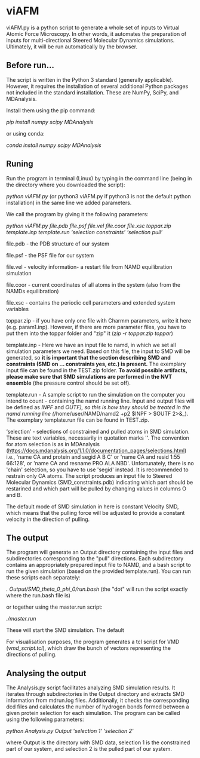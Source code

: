 # viAFM
viAFM.py is a python script to generate a whole set of inputs to Virtual Atomic Force Microscopy. In other words, it automates the preparation of inputs for multi-directional Steered Molecular Dynamics simulations. Ultimately, it will be run automatically by the browser.

Before run...
--------------------------
The script is written in the Python 3 standard (generally applicable). However, it requires the installation of several additional Python packages not included in the standard installation. These are NumPy, SciPy, and MDAnalysis.

Install them using the pip command:

 _pip install numpy scipy MDAnalysis_

or using conda:

_conda install numpy scipy MDAnalysis_

Runing
------------------------
Run the program in terminal (Linux) by typing in the command line (being in the directory where you downloaded the script):

_python viAFM.py_  (or python3 viAFM.py  if python3 is not the default python installation) in the same line we added parameters.

We call the program by giving it the following parameters:

_python viAFM.py file.pdb file.psf file.vel file.coor file.xsc toppar.zip template.inp template.run ‘selection constraints’ ‘selection pull’_

file.pdb        - the PDB structure of our system

file.psf        - the PSF file for our system

file.vel        - velocity information- a restart file from NAMD equilibration simulation   

file.coor    - current coordinates of all atoms in the system (also from the NAMDs equilibration)

file.xsc        - contains the periodic cell parameters and extended system variables

toppar.zip    - if you have only one file with Charmm parameters, write it here
  (e.g. param1.inp). However, if there are more parameter files, you have to 
  put them into the toppar folder and "zip" it (_zip -r toppar.zip toppar_)

template.inp    - Here we have an input file to namd, in which we set all simulation parameters we need. Based on this file, the input to SMD will be generated, so __it is important that the section describing SMD and constraints (SMD on ... constraints yes, etc.) is present.__ The exemplary input file can be found in the TEST.zip folder. __To avoid possible artifacts, please make sure that SMD simulations are performed in the NVT ensemble__ (the pressure control should be set off).

template.run    - A sample script to run the simulation on the computer you intend to count - containing the namd running line. Input and output files will be defined as _INPF_ and _OUTF), so this is how they should be treated in the namd running line (_/home/user/NAMD/namd2 +p2 $INPF > $OUTF 2>&_). The exemplary template.run file can be found in TEST.zip.

‘selection’    - selections of constrained and pulled atoms 
 in SMD simulation. These are text variables, necessarily in quotation marks ''. The convention for atom selection is as in MDAnalysis (https://docs.mdanalysis.org/1.1.0/documentation_pages/selections.html) i.e., 'name CA and protein and segid A B C' or 'name CA and resid 1:55 66:128', or 'name CA and resname PRO ALA NBD'. Unfortunately, there is no 'chain' selection, so you have to use 'segid' instead.
It is recommended to restrain only CA atoms. The script produces an input file to Steered Molecular Dynamics (SMD_constraints.pdb) indicating which part should be restarined and which part will be pulled by changing values in columns O and B. 

The default mode of SMD simulation in here is constant Velocity SMD, which means that the pulling force will be adjusted to provide a constant velocity in the direction of pulling.

The output
--------------------------------
The program will generate an Output directory containing the input files and subdirectories corresponding to the "pull" directions. Each subdirectory contains an appropriately prepared input file to NAMD, and a bash script to run the given simulation (based on the provided template.run). You can run these scripts each separately:

 _. Output/SMD_theta_0_phi_0/run.bash_ (the "dot" will run the script exactly where the run.bash file is)
 
or together using the master.run script:

_./master.run_

These will start the SMD simulation. The default 

For visualisation purposes, the program generates a tcl script for VMD (_vmd_script.tcl_), which draw the bunch of vectors 
representing the directions of pulling. 

Analysing the output
---------------------------------
The Analysis.py script facilitates analyzing SMD simulation results. It iterates through subdirectories in the Output directory and extracts SMD information from mdrun.log files. Additionally, it checks the corresponding dcd files and calculates the number of hydrogen bonds formed between a given protein selection for each simulation.
The program can be called using the following parameters:

_python Analysis.py Output 'selection 1' 'selection 2'_

where Output is the directory with SMD data, selection 1 is the constrained part of our system, and selection 2 is the pulled part of our system. 


